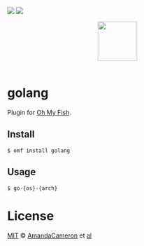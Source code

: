 [![][travis-badge]][travis-link]
![][license-badge]

<div align="center">
  <a href="http://github.com/oh-my-fish/oh-my-fish">
  <img width=90px  src="https://cloud.githubusercontent.com/assets/8317250/8510172/f006f0a4-230f-11e5-98b6-5c2e3c87088f.png">
  </a>
</div>
<br>

# golang

Plugin for [Oh My Fish][omf-link].

## Install

```fish
$ omf install golang
```


## Usage

```fish
$ go-{os}-{arch}
```

# License

[MIT][mit] © [AmandaCameron][author] et [al][contributors]


[mit]:            http://opensource.org/licenses/MIT
[author]:         http://github.com/AmandaCameron
[contributors]:   https://github.com/AmandaCameron/pkg-pkg-golang/graphs/contributorsk
[omf-link]:       https://www.github.com/oh-my-fish/oh-my-fish

[license-badge]:  https://img.shields.io/badge/license-MIT-007EC7.svg?style=flat-square
[travis-badge]:   http://img.shields.io/travis/AmandaCameron/pkg-golang.svg?style=flat-square
[travis-link]:    https://travis-ci.org/AmandaCameron/pkg-golang
